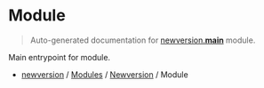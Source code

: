 # Module

> Auto-generated documentation for [newversion.__main__](https://github.com/vemel/newversion//blob/main/newversion/__main__.py) module.

Main entrypoint for module.

- [newversion](../README.md#newversion---your-version-manager) / [Modules](../MODULES.md#newversion-modules) / [Newversion](index.md#newversion) / Module
